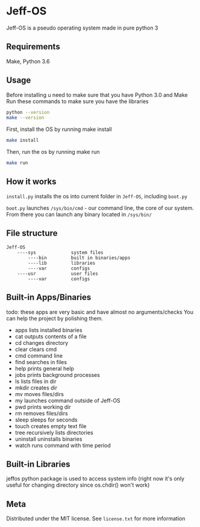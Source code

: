 # Jeff-OS

Jeff-OS is a pseudo operating system made in pure python 3

## Requirements
Make,
Python 3.6

## Usage
Before installing u need to make sure that you have Python 3.0 and Make
Run these commands to make sure you have the libraries
```sh
python --version
make --version
```

First, install the OS by running make install
```sh
make install
```

Then, run the os by running make run
```sh
make run
```

## How it works
`install.py` installs the os into current folder in `Jeff-OS`, including `boot.py`

`boot.py` launches `/sys/bin/cmd` - our command line, the core of our system.
From there you can launch any binary located in `/sys/bin/`

## File structure
```
Jeff-OS
    ----sys             system files
        ----bin         built in binaries/apps
        ----lib         libraries
        ----var         configs
    ----usr             user files
        ----var         configs

```

## Built-in Apps/Binaries
todo: these apps are very basic and have almost no arguments/checks
You can help the project by polishing them.
* apps          lists installed binaries
* cat           outputs contents of a file
* cd            changes directory
* clear         clears cmd
* cmd           command line
* find          searches in files
* help          prints general help
* jobs          prints background processes
* ls            lists files in dir
* mkdir         creates dir
* mv            moves files/dirs
* my            launches command outside of Jeff-OS
* pwd           prints working dir
* rm            removes files/dirs
* sleep         sleeps for seconds
* touch         creates empty text file
* tree          recursively lists directories
* uninstall     uninstalls binaries
* watch         runs command with time period

## Built-in Libraries
jeffos python package is used to access system info
(right now it's only useful for changing directory since os.chdir() won't work)

## Meta

Distributed under the MIT license. See ``license.txt`` for more information